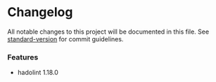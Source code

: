 # Changelog

All notable changes to this project will be documented in this file. See [standard-version](https://github.com/conventional-changelog/standard-version) for commit guidelines.

### Features

- hadolint 1.18.0 
